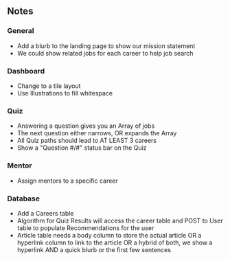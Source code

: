## Notes

### General

- Add a blurb to the landing page to show our mission statement
- We could show related jobs for each career to help job search

### Dashboard

- Change to a tile layout
- Use Illustrations to fill whitespace

### Quiz

- Answering a question gives you an Array of jobs
- The next question either narrows, OR expands the Array
- All Quiz paths should lead to AT LEAST 3 careers
- Show a "Question #/#" status bar on the Quiz

### Mentor

- Assign mentors to a specific career

### Database

- Add a Careers table
- Algorithm for Quiz Results will access the career table and POST to User table to populate Recommendations for the user
- Article table needs a body column to store the actual article OR a hyperlink column to link to the article OR a hybrid of both, we show a hyperlink AND a quick blurb or the first few sentences
